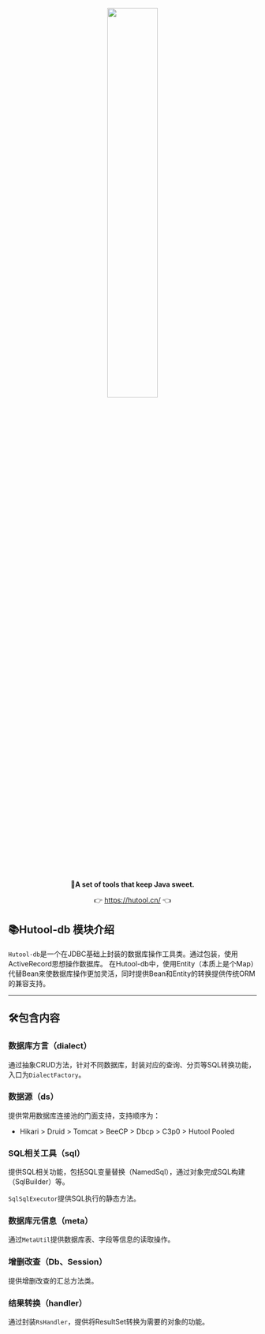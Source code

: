 <p align="center">
	<a href="https://hutool.cn/"><img src="https://plus.hutool.cn/images/hutool.svg" width="45%"></a>
</p>
<p align="center">
	<strong>🍬A set of tools that keep Java sweet.</strong>
</p>
<p align="center">
	👉 <a href="https://hutool.cn">https://hutool.cn/</a> 👈
</p>

## 📚Hutool-db 模块介绍

`Hutool-db`是一个在JDBC基础上封装的数据库操作工具类。通过包装，使用ActiveRecord思想操作数据库。
在Hutool-db中，使用Entity（本质上是个Map）代替Bean来使数据库操作更加灵活，同时提供Bean和Entity的转换提供传统ORM的兼容支持。

-------------------------------------------------------------------------------

## 🛠️包含内容

### 数据库方言（dialect）
通过抽象CRUD方法，针对不同数据库，封装对应的查询、分页等SQL转换功能，入口为`DialectFactory`。

### 数据源（ds）
提供常用数据库连接池的门面支持，支持顺序为：

- Hikari > Druid > Tomcat > BeeCP > Dbcp > C3p0 > Hutool Pooled

### SQL相关工具（sql）
提供SQL相关功能，包括SQL变量替换（NamedSql），通过对象完成SQL构建（SqlBuilder）等。

`SqlSqlExecutor`提供SQL执行的静态方法。

### 数据库元信息（meta）
通过`MetaUtil`提供数据库表、字段等信息的读取操作。

### 增删改查（Db、Session）
提供增删改查的汇总方法类。

### 结果转换（handler）
通过封装`RsHandler`，提供将ResultSet转换为需要的对象的功能。